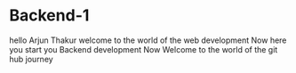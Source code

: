 # Backend-1
hello Arjun Thakur welcome to the world of the web development
Now here you start you Backend development
Now Welcome to the world of the git hub journey
